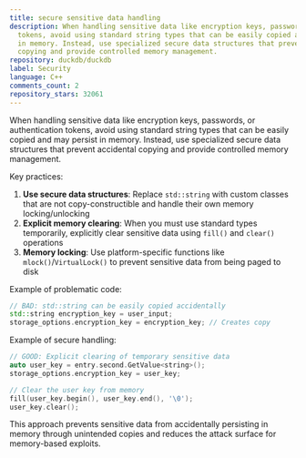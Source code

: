 ```yaml
---
title: secure sensitive data handling
description: When handling sensitive data like encryption keys, passwords, or authentication
  tokens, avoid using standard string types that can be easily copied and may persist
  in memory. Instead, use specialized secure data structures that prevent accidental
  copying and provide controlled memory management.
repository: duckdb/duckdb
label: Security
language: C++
comments_count: 2
repository_stars: 32061
---
```


When handling sensitive data like encryption keys, passwords, or authentication tokens, avoid using standard string types that can be easily copied and may persist in memory. Instead, use specialized secure data structures that prevent accidental copying and provide controlled memory management.

Key practices:
1. **Use secure data structures**: Replace `std::string` with custom classes that are not copy-constructible and handle their own memory locking/unlocking
2. **Explicit memory clearing**: When you must use standard types temporarily, explicitly clear sensitive data using `fill()` and `clear()` operations
3. **Memory locking**: Use platform-specific functions like `mlock()`/`VirtualLock()` to prevent sensitive data from being paged to disk

Example of problematic code:
```cpp
// BAD: std::string can be easily copied accidentally
std::string encryption_key = user_input;
storage_options.encryption_key = encryption_key; // Creates copy
```

Example of secure handling:
```cpp
// GOOD: Explicit clearing of temporary sensitive data
auto user_key = entry.second.GetValue<string>();
storage_options.encryption_key = user_key;

// Clear the user key from memory
fill(user_key.begin(), user_key.end(), '\0');
user_key.clear();
```

This approach prevents sensitive data from accidentally persisting in memory through unintended copies and reduces the attack surface for memory-based exploits.